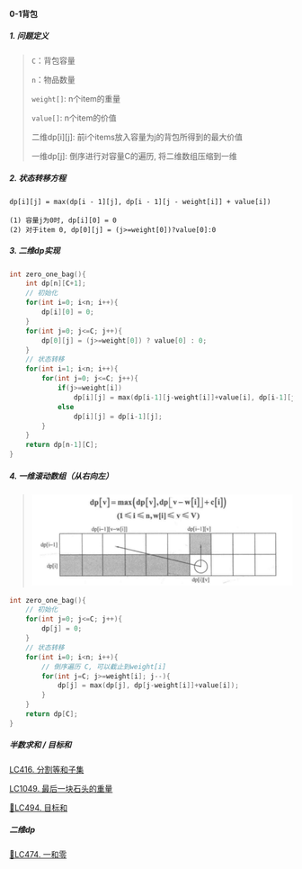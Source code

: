 #### 0-1背包

##### 1. 问题定义
> 
> `C`：背包容量
> 
> `n`：物品数量
> 
> `weight[]`: n个item的重量
> 
> `value[]`: n个item的价值
> 
> 二维dp[i][j]: 前i个items放入容量为j的背包所得到的最大价值
>
> 一维dp[j]: 倒序进行对容量C的遍历, 将二维数组压缩到一维



##### 2. 状态转移方程
```
dp[i][j] = max(dp[i - 1][j], dp[i - 1][j - weight[i]] + value[i])

(1) 容量j为0时, dp[i][0] = 0
(2) 对于item 0, dp[0][j] = (j>=weight[0])?value[0]:0
```



##### 3. 二维dp实现
```CPP
int zero_one_bag(){
    int dp[n][C+1];
    // 初始化
    for(int i=0; i<n; i++){
        dp[i][0] = 0;
    }
    for(int j=0; j<=C; j++){
        dp[0][j] = (j>=weight[0]) ? value[0] : 0;
    }
    // 状态转移
    for(int i=1; i<n; i++){
        for(int j=0; j<=C; j++){
            if(j>=weight[i])
	            dp[i][j] = max(dp[i-1][j-weight[i]]+value[i], dp[i-1][j]);	// max{放jth, 不放jth}
            else
                dp[i][j] = dp[i-1][j];
        }
    }
    return dp[n-1][C];
}
```



##### 4. 一维滚动数组（从右向左）

> <img src="../appendix/0-1背包.png">

```CPP
int zero_one_bag(){
    // 初始化
    for(int j=0; j<=C; j++){
        dp[j] = 0;
    }
    // 状态转移
    for(int i=0; i<n; i++){
        // 倒序遍历 C, 可以截止到weight[i]
        for(int j=C; j>=weight[i]; j--){
            dp[j] = max(dp[j], dp[j-weight[i]]+value[i]);
        }
    }
    return dp[C];
}
```


##### 半数求和 / 目标和

[LC416. 分割等和子集](/workspace/416.%E5%88%86%E5%89%B2%E7%AD%89%E5%92%8C%E5%AD%90%E9%9B%86.cpp)

[LC1049. 最后一块石头的重量](/workspace/1049.%E6%9C%80%E5%90%8E%E4%B8%80%E5%9D%97%E7%9F%B3%E5%A4%B4%E7%9A%84%E9%87%8D%E9%87%8F-ii.cpp)

[📌LC494. 目标和](/workspace/494.%E7%9B%AE%E6%A0%87%E5%92%8C.cpp)



##### 二维dp
[📌LC474. 一和零](/workspace/474.%E4%B8%80%E5%92%8C%E9%9B%B6.cpp)
